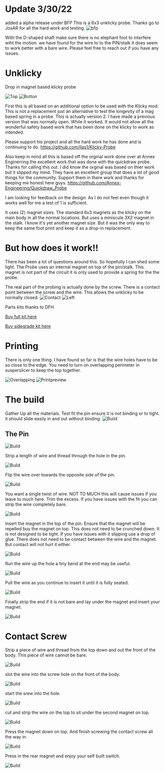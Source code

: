 # Update 3/30/22
added a alpha release under BFP
This is a 6x3 unklicky probe. Thanks go to JosAR for all the hard work and testing. 
![bfp](https://github.com/majarspeed/Unklicky/raw/main/pictures/BFP.jpg "BFP")

With the D-shaped shaft make sure there is no elephant foot to interfere wiht the motion. 
we have found for the wire to to the PIN/stalk it does seem to work better with a bare wire. 
Please feel free to reach out if you have any issues. 

# Unklicky
Drop in magnet based klicky probe


![Top](https://github.com/majarspeed/Unklicky/raw/main/pictures/topview.png "Top")
![Botton](https://github.com/majarspeed/Unklicky/raw/main/pictures/Bottomview.png "Bottom")


First this is all based on an additional option to be used with the Klicky mod. This is not a replacement just an alternative to test the longevity of a mag based spring in a probe. This is actually version 2. I have made a previous version that was normally open. While it worked. It would not allow all the wonderful safety based work that has been done on the klicky to work as intended. 

Please support his project and all the hard work he has done and is continuing to do. 
https://github.com/jlas1/Klicky-Probe

Also keep in mind all this is based off the orginal work done over at Annex Enginerring the excellent work that was done with the quickdraw probe. 
Thanks for calling this out. I did know the orginal was based on thier work but it slipped my mind. They have an excellent group that does a lot of good things for the community. Support them in there work and thanks for keeping me honest here guys. 
https://github.com/Annex-Engineering/Quickdraw_Probe

I am looking for feedback on the design. As I do not feel even though it works well for me a test of 1 is sufficient. 

It uses (2) magnet sizes. The standard 6x3 magnets as the klicky on the main body in all the normal locations. But uses a miniscule 3X2 magnet in the stalk. I know it's yet another magnet size. But it was the only way to keep the same foot print and keep it as a drop-in replacement.

# But how does it work!! 
There has been a lot of questions around this. So hopefully I can shed some light. 
The Probe uses an internal magnet on top of the pin/stalk. This magnet is not part of the circuit it is only used to provide a spring for the the probe. 

The real part of the probing is actually done by the screw. 
There is a contact point between the screw and the wire. This allows the unklicky to be normally closed. 
![Contact](https://github.com/majarspeed/Unklicky/raw/main/pictures/BFPContact.png "Contact")
![Left](https://github.com/majarspeed/Unklicky/raw/main/pictures/BFPIL.png "Left")




Parts kits thanks to DFH

[Buy full kit here](https://deepfriedhero.in/products/unklicky-full-kit-by-dustinspeed?_pos=1&_psq=unkl&_ss=e&_v=1.0&aff=8 "Full Unklicky Kit")

[Buy sidegrade kit here](https://deepfriedhero.in/products/unklicky-sidegrade-kit-by-dustinspeed?_pos=2&_sid=d0a66cc6e&_ss=r&aff=8 "Sidegrade Unklicky Kit")

# Printing 
There is only one thing. I have found so far is that the wire holes have to be so close to the edge. You need to turn on overlapping perimeter in susperslicer to keep the top together. 

![Overlapping](https://github.com/majarspeed/Unklicky/raw/main/pictures/Overlapping.jpg "Overlapping")
![Printpreview](https://github.com/majarspeed/Unklicky/raw/main/pictures/printpreview.jpg "Preview")


# The build 

Gather Up all the materials. Test fit the pin ensure it is not binding or to tight. it should slide easily in and out without binding. 
![Build](https://github.com/majarspeed/Unklicky/raw/main/pictures/Step%201.jpg "Build")



## The Pin

![Build](https://github.com/majarspeed/Unklicky/raw/main/pictures/Step%202.jpg "Build")

Strip a length of wire and thread through the hole in the pin. 

![Build](https://github.com/majarspeed/Unklicky/raw/main/pictures/Step%203.jpg "Build")

Flip the wire over towards the opposite side of the pin. 

![Build](https://github.com/majarspeed/Unklicky/raw/main/pictures/Step%204.jpg "Build")

You want a single twist of wire. NOT TO MUCH this will cause issues if you leave to much here. Trim the excess. 
If you have issues with the fit you can strip the wire completely bare. 

![Build](https://github.com/majarspeed/Unklicky/raw/main/pictures/Step%205.jpg "Build")

Insert the magnet in the top of the pin. Ensure that the magnet will be repelled buy the magnet on top. 
This does not need to be crunched down. It is not designed to be tight. 
If you have issues with it slipping use a drop of glue.
There does not need to be contact between the wire and the magnet. But contact will not hurt it either. 

![Build](https://github.com/majarspeed/Unklicky/raw/main/pictures/Step%206.jpg "Build")

Run the wire up the hole a tiny bend at the end may be useful. 

![Build](https://github.com/majarspeed/Unklicky/raw/main/pictures/Step%207.jpg "Build")

Pull the wire as you continue to insert it until it is fully seated.

![Build](https://github.com/majarspeed/Unklicky/raw/main/pictures/Step%208.jpg "Build")

Finally strip the end if it is not bare and lay under the magnet and insert your magnet. 

![Build](https://github.com/majarspeed/Unklicky/raw/main/pictures/Step%209.jpg "Build")

# Contact Screw
Strip a piece of wire and thread from the top down and out the front of the body. 
This piece of wire cannot be bare. 

![Build](https://github.com/majarspeed/Unklicky/raw/main/pictures/Step%2010.jpg "Build")

slot the wire into the screw hole on the front of the body.

![Build](https://github.com/majarspeed/Unklicky/raw/main/pictures/Step%2011.jpg "Build")

start the srew into the hole. 

![Build](https://github.com/majarspeed/Unklicky/raw/main/pictures/Step%2012.jpg "Build")

cut and strip the wire on the top to sit under the second magnet on top. 

![Build](https://github.com/majarspeed/Unklicky/raw/main/pictures/Step%2013.jpg "Build")

Press the magnet down on top. And finish screwing the contact screw all the way in. 

![Build](https://github.com/majarspeed/Unklicky/raw/main/pictures/Step%2014.jpg "Build")

Press in the rear magnet and enjoy your self built switch. 

![Build](https://github.com/majarspeed/Unklicky/raw/main/pictures/Step%2015.jpg "Build")




























